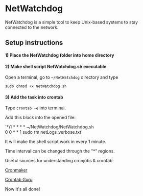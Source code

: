 # NetWatchdog
NetWatchdog is a simple tool to keep Unix-based systems to stay connected to the network.

## Setup instructions

#### 1) Place the NetWatchdog folder into home directory

#### 2) Make shell script NetWatchdog.sh executable
Open a terminal, go to `~/NetWatchdog` directory and type
  
  `sudo chmod +x NetWatchdog.sh`

#### 3) Add the task into crontab
Type `crontab -e` into terminal.

Add this block into the opened file:

  `*\1 * * * * ~/NetWatchdog/NetWatchdog.sh   
  0 0 * * 1 sudo rm netLogs_verbose.txt

It will make the shell script work in every 1 minute.

Time interval can be changed through the "*" regions.

Useful sources for understanding cronjobs & crontab:

[Cronmaker](http://www.cronmaker.com)

[Crontab Guru](https://crontab.guru)

Now it's all done!

